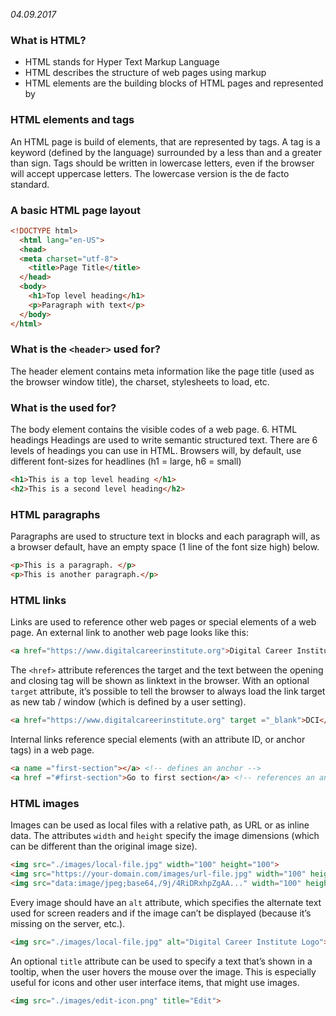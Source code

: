 *04.09.2017*

### What is HTML?
- HTML stands for Hyper Text Markup Language
- HTML describes the structure of web pages using markup
- HTML elements are the building blocks of HTML pages and represented by <tags>

### HTML elements and tags
An HTML page is build of elements, that are represented by tags. A tag is a keyword (defined by the
language) surrounded by a less than and a greater than sign.
Tags should be written in lowercase letters, even if the browser will accept uppercase letters. The lowercase
version is the de facto standard.
### A basic HTML page layout
```html
<!DOCTYPE html>
  <html lang="en-US">
  <head>
  <meta charset="utf-8">
    <title>Page Title</title>
  </head>
  <body>
    <h1>Top level heading</h1>
    <p>Paragraph with text</p>
  </body>
</html>
```
### What is the `<header>` used for?
The header element contains meta information like the page title (used as the browser window title), the
charset, stylesheets to load, etc.
### What is the <body> used for?
The body element contains the visible codes of a web page. 6. HTML headings
Headings are used to write semantic structured text. There are 6 levels of headings you can use in HTML. Browsers will, by default, use different font-sizes for headlines (h1 = large, h6 = small)

```html
<h1>This is a top level heading </h1>
<h2>This is a second level heading</h2>
```

### HTML paragraphs
Paragraphs are used to structure text in blocks and each paragraph will, as a browser default, have an empty space (1 line of the font size high) below.
```html
<p>This is a paragraph. </p>
<p>This is another paragraph.</p>
```
### HTML links
Links are used to reference other web pages or special elements of a web page.
An external link to another web page looks like this:
```html
<a href="https://www.digitalcareerinstitute.org">Digital Career Institute</a>
```
The `<href>` attribute references the target and the text between the opening and closing tag will be shown as linktext in the browser. With an optional `target` attribute, it’s possible to tell the browser to always load the link target as new tab / window (which is defined by a user setting).
```html
<a href="https://www.digitalcareerinstitute.org" target ="_blank">DCI</a>
```
Internal links reference special elements (with an attribute ID, or anchor tags) in a web page.
```html
<a name ="first-section"></a> <!-- defines an anchor -->
<a href ="#first-section">Go to first section</a> <!-- references an anchor -->
```

### HTML images
Images can be used as local files with a relative path, as URL or as inline data.
The attributes `width` and `height` specify the image dimensions (which can be different than the original image size).
```html
<img src="./images/local-file.jpg" width="100" height="100">
<img src="https://your-domain.com/images/url-file.jpg" width="100" height="100">
<img src="data:image/jpeg;base64,/9j/4RiDRxhpZgAA..." width="100" height="100">
```
Every image should have an `alt` attribute, which specifies the alternate text used for screen readers and if the image can’t be displayed (because it’s missing on the server, etc.).

```html
<img src="./images/local-file.jpg" alt="Digital Career Institute Logo">
```
An optional `title` attribute can be used to specify a text that’s shown in a tooltip, when the user hovers the mouse over the image. This is especially useful for icons and other user interface items, that might use images.
```html
<img src="./images/edit-icon.png" title="Edit">
```
